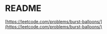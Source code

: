 # README

[https://leetcode.com/problems/burst-balloons/](https://leetcode.com/problems/burst-balloons/)

